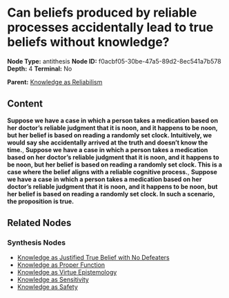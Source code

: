 # Can beliefs produced by reliable processes accidentally lead to true beliefs without knowledge?

**Node Type:** antithesis
**Node ID:** f0acbf05-30be-47a5-89d2-8ec541a7b578
**Depth:** 4
**Terminal:** No

**Parent:** [Knowledge as Reliabilism](knowledge-as-reliabilism-synthesis-74ee04f3-3927-469a-bac0-1af029819eb6.md)

## Content

**Suppose we have a case in which a person takes a medication based on her doctor’s reliable judgment that it is noon, and it happens to be noon, but her belief is based on reading a randomly set clock. Intuitively, we would say she accidentally arrived at the truth and doesn’t know the time.**, **Suppose we have a case in which a person takes a medication based on her doctor’s reliable judgment that it is noon, and it happens to be noon, but her belief is based on reading a randomly set clock. This is a case where the belief aligns with a reliable cognitive process.**, **Suppose we have a case in which a person takes a medication based on her doctor’s reliable judgment that it is noon, and it happens to be noon, but her belief is based on reading a randomly set clock. In such a scenario, the proposition is true.**

## Related Nodes

### Synthesis Nodes

- [Knowledge as Justified True Belief with No Defeaters](knowledge-as-justified-true-belief-with-no-defeaters-synthesis-05fe237c-5098-4176-9cec-4d609a66be79.md)
- [Knowledge as Proper Function](knowledge-as-proper-function-synthesis-6b1cd179-d62c-4bf0-b15e-8e7e2f009146.md)
- [Knowledge as Virtue Epistemology](knowledge-as-virtue-epistemology-synthesis-b1d14431-4312-4c8f-ab2b-4d2569889109.md)
- [Knowledge as Sensitivity](knowledge-as-sensitivity-synthesis-88739c87-ac31-49f9-be46-0c1950de912c.md)
- [Knowledge as Safety](knowledge-as-safety-synthesis-b848cfcd-3920-4c10-b87f-51b5e204020b.md)
